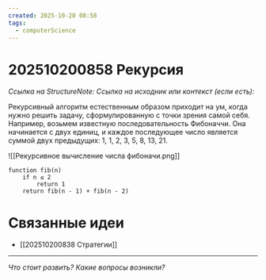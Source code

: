 ```yaml
---
created: 2025-10-20 08:58
tags:
  - computerScience
---
```

# 202510200858 Рекурсия

*Ссылка на StructureNote:*
*Ссылка на исходник или контекст (если есть):* 

Рекурсивный алгоритм естественным образом приходит на ум, когда нужно решить задачу, сформулированную с точки зрения самой себя. Например, возьмем известную последовательность Фибоначчи. Она начинается с двух единиц, и каждое последующее число является суммой двух предыдущих: 1, 1, 2, 3, 5, 8, 13, 21.

![[Рекурсивное вычисление числа фибоначи.png]]
```
function fib(n)
    if n ≤ 2
        return 1
    return fib(n - 1) + fib(n - 2)
```
# Связанные идеи

- [[202510200838 Стратегии]]
---

*Что стоит развить? Какие вопросы возникли?*
